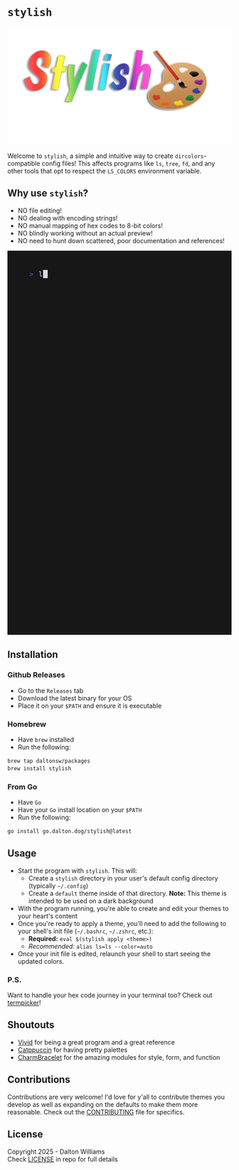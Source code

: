 # `stylish`

![Logo for stylish](./assets/logo.png)

Welcome to `stylish`, a simple and intuitive way to create `dircolors`-compatible config files! This affects programs like `ls`, `tree`, `fd`, and any other tools that opt to respect the `LS_COLORS` environment variable.

## Why use `stylish`?

- NO file editing!
- NO dealing with encoding strings!
- NO manual mapping of hex codes to 8-bit colors!
- NO blindly working without an actual preview!
- NO need to hunt down scattered, poor documentation and references!

![Demo of stylish](./assets/demo.gif)

## Installation

### Github Releases

- Go to the `Releases` tab
- Download the latest binary for your OS
- Place it on your `$PATH` and ensure it is executable

### Homebrew

- Have `brew` installed
- Run the following:
```sh
brew tap daltonsw/packages
brew install stylish
```

### From Go

- Have `Go` 
- Have your `Go` install location on your `$PATH`
- Run the following: 
```sh
go install go.dalton.dog/stylish@latest
```

## Usage

- Start the program with `stylish`. This will:
    - Create a `stylish` directory in your user's default config directory (typically `~/.config`)
    - Create a `default` theme inside of that directory. **Note:** This theme is intended to be used on a dark background
- With the program running, you're able to create and edit your themes to your heart's content
- Once you're ready to apply a theme, you'll need to add the following to your shell's init file (`~/.bashrc`, `~/.zshrc`, etc.):
    - **Required:** `eval $(stylish apply <theme>)`
    - *Recommended:* `alias ls=ls --color=auto`
- Once your init file is edited, relaunch your shell to start seeing the updated colors.

### P.S.

Want to handle your hex code journey in your terminal too? Check out [termpicker](https://github.com/ChausseBenjamin/termpicker)!

## Shoutouts

- [Vivid](https://github.com/sharkdp/vivid) for being a great program and a great reference
- [Catppuccin](https://github.com/catppuccin) for having pretty palettes
- [CharmBracelet](https://github.com/charmbracelet) for the amazing modules for style, form, and function

## Contributions

Contributions are very welcome! I'd love for y'all to contribute themes you develop as well as expanding on the defaults to make them more reasonable. Check out the [CONTRIBUTING](.github/CONTRIBUTING.md) file for specifics.

## License

Copyright 2025 - Dalton Williams  
Check [LICENSE](.github/LICENSE.md) in repo for full details
